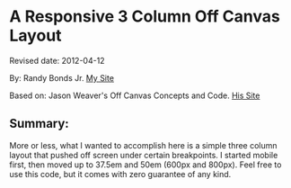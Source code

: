 # A Responsive 3 Column Off Canvas Layout
 
Revised date: 2012-04-12

By: Randy Bonds Jr. [My Site](http://www.rbjdesigns.com/)

Based on: Jason Weaver's Off Canvas Concepts and Code. [His Site](http://jasonweaver.name/lab/offcanvas/)

## Summary: 
More or less, what I wanted to accomplish here is a simple three column layout that pushed off screen under certain breakpoints. I started mobile first, then moved up to 37.5em and 50em (600px and 800px).
Feel free to use this code, but it comes with zero guarantee of any kind. 

